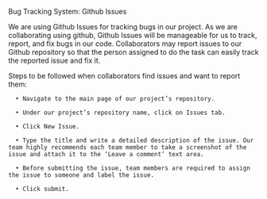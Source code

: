 Bug Tracking System: Github Issues

We are using Github Issues for tracking bugs in our project. As we are collaborating using github, Github Issues will be manageable for us to track, report, and fix bugs in our code. Collaborators may report issues to our Github repository so that the person assigned to do the task can easily track the reported issue and fix it.

Steps to be followed when collaborators find issues and want to report them:

      •	Navigate to the main page of our project’s repository.
      
      •	Under our project’s repository name, click on Issues tab.
      
      •	Click New Issue.
      
      •	Type the title and write a detailed description of the issue. Our team highly recommends each team member to take a screenshot of the issue and attach it to the ‘Leave a comment’ text area.
      
      •	Before submitting the issue, team members are required to assign the issue to someone and label the issue. 
      
      •	Click submit. 



